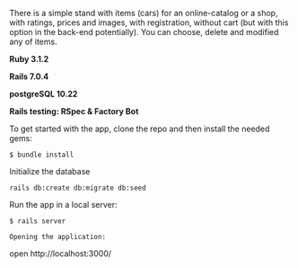 There is a simple stand with items (cars) for an online-catalog or a shop, with ratings, prices and images, with registration, without cart (but with this option in the back-end potentially). You can choose, delete and modified any of items.

**Ruby 3.1.2**

**Rails 7.0.4**

**postgreSQL 10.22**

**Rails testing: RSpec & Factory Bot**




To get started with the app, clone the repo and then install the needed gems:
```
$ bundle install 
```
Initialize the database
```
rails db:create db:migrate db:seed
```
Run the app in a local server:
```
$ rails server

Opening the application:
```
open http://localhost:3000/
